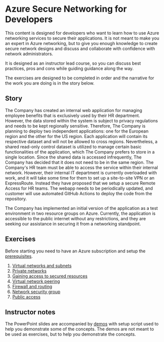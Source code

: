 # Azure Secure Networking for Developers

This content is designed for developers who want to learn how to use Azure networking services to secure their applications. It is not meant to make you an expert in Azure networking, but to give you enough knowledge to create secure network designs and discuss and collaborate with confidence with network administrators.

It is designed as an instructor lead course, so you can discuss best practices, pros and cons while guiding guidance along the way.

The exercises are designed to be completed in order and the narrative for the work you are doing is in the story below.

## Story

The Company has created an internal web application for managing employee benefits that is exclusively used by their HR department. However, the data stored within the system is subject to privacy regulations and needs to be kept regionally sensitive. Therefore, The Company is planning to deploy two independent applications: one for the European region and the other for the US region. Each application will contain its respective dataset and will not be allowed to cross regions. Nevertheless, a shared read-only control dataset is utilized to manage certain basic functionalities of the application, which The Company prefers to store in a single location. Since the shared data is accessed infrequently, The Company has decided that it does not need to be in the same region. The Company's HR team must be able to access the service within their internal network. However, their internal IT department is currently overloaded with work, and it will take some time for them to set up a site-to-site VPN or an ExpressRoute. Instead they have proposed that we setup a secure Remote Access for HR teams. The webapp needs to be periodically updated, and customer will use automated GitHub Actions to deploy the code from the repository.

The Company has implemented an initial version of the application as a test environment in two resource groups on Azure. Currently, the application is accessible to the public internet without any restrictions, and they are seeking our assistance in securing it from a networking standpoint.

## Exercises

Before starting you need to have an Azure subscription and setup the [prerequisites](./exercises/instructions/0-prerequisites.md).

1. [Virtual networks and subnets](./exercises/instructions/1-vnets.md)
1. [Private networks](./exercises/instructions/2-private-network.md)
1. [Gaining access to secured resources](./exercises/instructions/3-bastion.md)
1. [Virtual network peering](./exercises/instructions/4-vnet-peerings.md)
1. [Firewall and routing](./exercises/instructions/5-firewall-and-routing.md)
1. [Network security group](./exercises/instructions/6-network-and-application-security.md)
1. [Public access](./exercises/instructions/7-public-access.md)

## Instructor notes

The PowerPoint slides are accompanied by [demos](./demos/) with setup script used to help you demonstrate some of the concepts. The demos are not meant to be used as exercises, but to help you demonstrate the concepts.